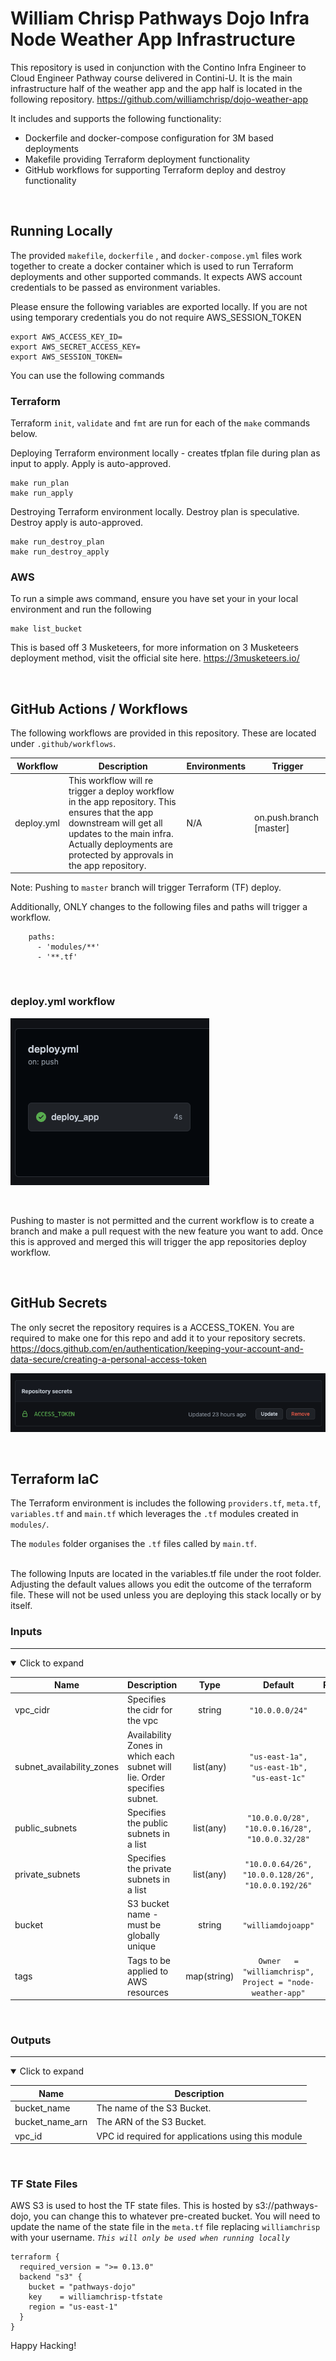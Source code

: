 # William Chrisp Pathways Dojo Infra Node Weather App Infrastructure

This repository is used in conjunction with the Contino Infra Engineer to Cloud Engineer Pathway course delivered in Contini-U. It is the main infrastructure half of the weather app and the app half is located in the following repository. 
https://github.com/williamchrisp/dojo-weather-app

It includes and supports the following functionality:
* Dockerfile and docker-compose configuration for 3M based deployments
* Makefile providing Terraform deployment functionality
* GitHub workflows for supporting Terraform deploy and destroy functionality

<br> 

## Running Locally

The provided `makefile`, `dockerfile` , and `docker-compose.yml` files work together to create a docker container which is used to run Terraform deployments and other supported commands. It expects AWS account credentials to be passed as environment variables.

Please ensure the following variables are exported locally.
If you are not using temporary credentials you do not require AWS_SESSION_TOKEN
```
export AWS_ACCESS_KEY_ID=
export AWS_SECRET_ACCESS_KEY=
export AWS_SESSION_TOKEN=
```

You can use the following commands

### Terraform
Terraform `init`, `validate` and `fmt` are run for each of the `make` commands below.

Deploying Terraform environment locally - creates tfplan file during plan as input to apply. Apply is auto-approved.

```
make run_plan
make run_apply
```

Destroying Terraform environment locally. Destroy plan is speculative. Destroy apply is auto-approved.

```
make run_destroy_plan
make run_destroy_apply
```

### AWS

To run a simple aws command, ensure you have set your in your local environment and run the following

```
make list_bucket
```

This is based off 3 Musketeers, for more information on 3 Musketeers deployment method, visit the official site here. https://3musketeers.io/

<br> 

## GitHub Actions / Workflows
The following workflows are provided in this repository. These are located under `.github/workflows`.

| Workflow | Description | Environments | Trigger
|----------|-------------|--------------|--------|
| deploy.yml | This workflow will re trigger a deploy workflow in the app repository. This ensures that the app downstream will get all updates to the main infra. Actually deployments are protected by approvals in the app repository. | N/A | on.push.branch [master] |

Note: Pushing to `master` branch will trigger Terraform (TF) deploy.

Additionally, ONLY changes to the following files and paths will trigger a workflow.

```
    paths:
      - 'modules/**'
      - '**.tf'
```

<br>

### deploy.yml workflow
![Deploy Workflow](images/deploy.yml_workflow.png)

<br>

Pushing to master is not permitted and the current workflow is to create a branch and make a pull request with the new feature you want to add. Once this is approved and merged this will trigger the app repositories deploy workflow.

<br> 

## GitHub Secrets
The only secret the repository requires is a ACCESS_TOKEN. You are required to make one for this repo and add it to your repository secrets.
https://docs.github.com/en/authentication/keeping-your-account-and-data-secure/creating-a-personal-access-token

![Repository Secrets](images/repository_secrets.png)

<br>

## Terraform IaC
The Terraform environment is includes the following `providers.tf`, `meta.tf`, `variables.tf` and `main.tf` which leverages the `.tf` modules created in `modules/`. 

The `modules` folder organises the `.tf` files called by `main.tf`.

<br>
The following Inputs are located in the variables.tf file under the root folder. Adjusting the default values allows you edit the outcome of the terraform file. These will not be used unless you are deploying this stack locally or by itself.

### Inputs
---
<details open>
  <summary>Click to expand</summary>


| Name | Description | Type | Default | Required |
|------|-------------|:----:|:-----:|:-----:|
| vpc_cidr | Specifies the cidr for the vpc | string | `"10.0.0.0/24"` | yes |
| subnet_availability_zones | Availability Zones in which each subnet will lie. Order specifies subnet. | list(any) | `"us-east-1a", "us-east-1b", "us-east-1c"` | yes |
| public_subnets | Specifies the public subnets in a list | list(any) | `"10.0.0.0/28", "10.0.0.16/28", "10.0.0.32/28"` | yes |
| private_subnets | Specifies the private subnets in a list | list(any) | `"10.0.0.64/26", "10.0.0.128/26", "10.0.0.192/26"` | yes |
| bucket | S3 bucket name - must be globally unique | string | `"williamdojoapp"` | yes |
| tags | Tags to be applied to AWS resources| map(string) | `Owner   = "williamchrisp", Project = "node-weather-app"` | yes |


</details>

<br> 

<!-- OUTPUTS -->
### Outputs
---
<details open>
  <summary>Click to expand</summary>

| Name | Description |
|------|-------------|
| bucket_name | The name of the S3 Bucket. | |
| bucket_name_arn | The ARN of the S3 Bucket. | |
| vpc_id | VPC id required for applications using this module |


</details>

<br>

### TF State Files
AWS S3 is used to host the TF state files. This is hosted by s3://pathways-dojo, you can change this to whatever pre-created bucket. You will need to update the name of the state file in the `meta.tf` file replacing `williamchrisp` with your username.
*`This will only be used when running locally`*

```
terraform {
  required_version = ">= 0.13.0"
  backend "s3" {
    bucket = "pathways-dojo"
    key    = williamchrisp-tfstate
    region = "us-east-1"
  }
}
```

Happy Hacking!
